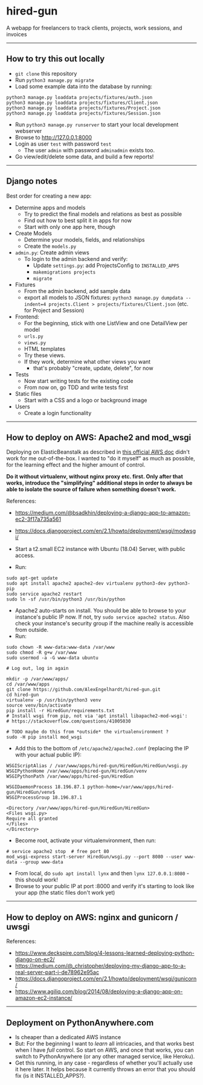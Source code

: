 # hired-gun

A webapp for freelancers to track clients, projects, work sessions, and invoices

----------------------------------------------------------------

## How to try this out locally

- `git clone` this repository
- Run `python3 manage.py migrate`
- Load some example data into the database by running:
```
python3 manage.py loaddata projects/fixtures/auth.json
python3 manage.py loaddata projects/fixtures/Client.json 
python3 manage.py loaddata projects/fixtures/Project.json 
python3 manage.py loaddata projects/fixtures/Session.json 
```

- Run `python3 manage.py runserver` to start your local development webserver
- Browse to <http://127.0.0.1:8000>
- Login as user `test` with password `test`
  - The user `admin` with password `adminadmin` exists too.
- Go view/edit/delete some data, and build a few reports!

----------------------------------------------------------------

## Django notes

Best order for creating a new app:

- Determine apps and models
  - Try to predict the final models and relations as best as possible
  - Find out how to best split it in apps for now
  - Start with only one app here, though
- Create Models
  - Determine your models, fields, and relationships
  - Create the `models.py`
- `admin.py`: Create admin views
  - To login to the admin backend and verify:
    - Update `settings.py`: add ProjectsConfig to `INSTALLED_APPS`
    - `makemigrations projects` 
    - `migrate`
- Fixtures
  - From the admin backend, add sample data
  - export all models to JSON fixtures: `python3 manage.py dumpdata --indent=4 projects.Client > projects/fixtures/Client.json` (etc. for Project and Session)
- Frontend:
  - For the beginning, stick with one ListView and one DetailView per model
  - `urls.py`
  - `views.py`
  - HTML templates
  - Try these views.
  - If they work, determine what other views you want
	- that's probably "create, update, delete", for now
- Tests
  - Now start writing tests for the existing code
  - From now on, go TDD and write tests first
- Static files
  - Start with a CSS and a logo or background image
- Users
  - Create a login functionality

----------------------------------------------------------------

## How to deploy on AWS: Apache2 and mod_wsgi

Deploying on ElasticBeanstalk as described in [this official AWS doc](https://docs.aws.amazon.com/elasticbeanstalk/latest/dg/create-deploy-python-django.html) didn't work for me out-of-the-box. I wanted to "do it myself" as much as possible, for the learning effect and the higher amount of control.

**Do it without virtualenv, without nginx proxy etc. first. Only after that works, introduce the "simplifying" additional steps in order to always be able to isolate the source of failure when something doesn't work.**

References:

- https://medium.com/@bsadkhin/deploying-a-django-app-to-amazon-ec2-3f17a735a561
- https://docs.djangoproject.com/en/2.1/howto/deployment/wsgi/modwsgi/


- Start a t2.small EC2 instance with Ubuntu (18.04) Server, with public access.
- Run:
```
sudo apt-get update
sudo apt install apache2 apache2-dev virtualenv python3-dev python3-pip
sudo service apache2 restart
sudo ln -sf /usr/bin/python3 /usr/bin/python
```
- Apache2 auto-starts on install. You should be able to browse to your instance's public IP now. If not, try `sudo service apache2 status`. Also check your instance's security group if the machine really is accessible from outside.
- Run:
```
sudo chown -R www-data:www-data /var/www
sudo chmod -R g+w /var/www
sudo usermod -a -G www-data ubuntu

# Log out, log in again

mkdir -p /var/www/apps/
cd /var/www/apps
git clone https://github.com/AlexEngelhardt/hired-gun.git
cd hired-gun
virtualenv -p /usr/bin/python3 venv
source venv/bin/activate
pip install -r HiredGun/requirements.txt
# Install wsgi from pip, not via 'apt install libapache2-mod-wsgi':
# https://stackoverflow.com/questions/41005030

# TODO maybe do this from *outside* the virtualenvironment ?
sudo -H pip install mod_wsgi
```
- Add this to the bottom of `/etc/apache2/apache2.conf` (replacing the IP with your actual public IP):
```
WSGIScriptAlias / /var/www/apps/hired-gun/HiredGun/HiredGun/wsgi.py
WSGIPythonHome /var/www/apps/hired-gun/HiredGun/venv
WSGIPythonPath /var/www/apps/hired-gun/HiredGun

WSGIDaemonProcess 18.196.87.1 python-home=/var/www/apps/hired-gun/HiredGun/venv$
WSGIProcessGroup 18.196.87.1

<Directory /var/www/apps/hired-gun/HiredGun/HiredGun>
<Files wsgi.py>
Require all granted
</Files>
</Directory>
```
- Become root, activate your virtualenvironment, then run:
```
# service apache2 stop  # free port 80
mod_wsgi-express start-server HiredGun/wsgi.py --port 8080 --user www-data --group www-data
```

- From local, do `sudo apt install lynx` and then `lynx 127.0.0.1:8080` - this should work!
- Browse to your public IP at port :8000 and verify it's starting to look like your app (the static files don't work yet)

----------------------------------------------------------------

## How to deploy on AWS: nginx and gunicorn / uwsgi

References: 

- https://www.deckspire.com/blog/4-lessons-learned-deploying-python-django-on-ec2/
- https://medium.com/@_christopher/deploying-my-django-app-to-a-real-server-part-i-de78962e95ac
- https://docs.djangoproject.com/en/2.1/howto/deployment/wsgi/gunicorn/
- https://www.agiliq.com/blog/2014/08/deploying-a-django-app-on-amazon-ec2-instance/

----------------------------------------------------------------

## Deployment on PythonAnywhere.com

- Is cheaper than a dedicated AWS instance
- But: For the beginning I want to *learn* all intricacies, and that works best when I have *full* control.
  So start on AWS, and once that works, you can switch to PythonAnywhere (or any other managed service,
  like Heroku).
- Get this running, in any case - regardless of whether you'll actually use it here later.
  It helps because it currently throws an error that you should fix (is it INSTALLED_APPS?).
